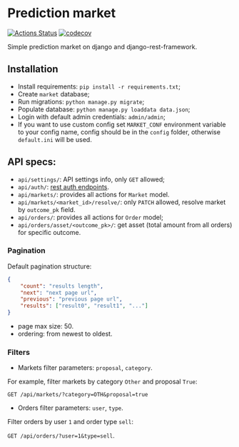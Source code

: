 # Prediction market

[![Actions Status](https://github.com/AverHLV/prediction-market/workflows/tests/badge.svg)](https://github.com/AverHLV/prediction-market/actions) [![codecov](https://codecov.io/gh/AverHLV/prediction-market/branch/dev/graph/badge.svg?token=IqTC5VfkNe)](https://codecov.io/gh/AverHLV/prediction-market)

Simple prediction market on django and django-rest-framework.

## Installation
- Install requirements: `pip install -r requirements.txt`;
- Create `market` database;
- Run migrations: `python manage.py migrate`;
- Populate database: `python manage.py loaddata data.json`;
- Login with default admin credentials: `admin/admin`;
- If you want to use custom config set `MARKET_CONF` environment variable to your config name,
config should be in the `config` folder, otherwise `default.ini` will be used.


## API specs:
* `api/settings/`: API settings info, only `GET` allowed;
* `api/auth/`: [rest auth endpoints](https://django-rest-auth.readthedocs.io/en/latest/api_endpoints.html).
* `api/markets/`: provides all actions for `Market` model.
* `api/markets/<market_id>/resolve/`: only `PATCH` allowed, resolve market by `outcome_pk` field.
* `api/orders/`: provides all actions for `Order` model;
* `api/orders/asset/<outcome_pk>/`: get asset (total amount from all orders) for specific outcome.

### Pagination

Default pagination structure:
```json
{
    "count": "results length",
    "next": "next page url",
    "previous": "previous page url",
    "results": ["result0", "result1", "..."]
}
```

* page max size: 50.
* ordering: from newest to oldest.

### Filters

- Markets filter parameters: `proposal`, `category`.

For example, filter markets by category `Other` and proposal `True`:

`GET /api/markets/?category=OTH&proposal=true`

- Orders filter parameters: `user`, `type`.

Filter orders by user `1` and order type `sell`:

`GET /api/orders/?user=1&type=sell`.